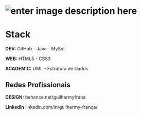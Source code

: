 # ![enter image description here](https://s1.imghub.io/m63Bk.jpg)


# Stack

**DEV:** GitHub - Java - MySql

**WEB:** HTML5 - CSS3

**ACADEMIC:** UML - Estrutura de Dados

## Redes Profissionais

**DESIGN:** behance.net/guilhermyfrana

**LinkedIn** linkedin.com/in/guilhermy-frança/

<!--
**GuilhermyFranca/GuilhermyFranca** is a ✨ _special_ ✨ repository because its `README.md` (this file) appears on your GitHub profile.

Here are some ideas to get you started:

- 🔭 I’m currently working on ...
- 🌱 I’m currently learning ...
- 👯 I’m looking to collaborate on ...
- 🤔 I’m looking for help with ...
- 💬 Ask me about ...
- 📫 How to reach me: ...
- 😄 Pronouns: ...
- ⚡ Fun fact: ...
-->
